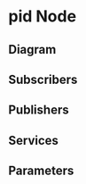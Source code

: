 # pid Node

## Diagram
<!-- ![pid Diagram](img/pid.png) -->

## Subscribers

## Publishers

## Services

## Parameters